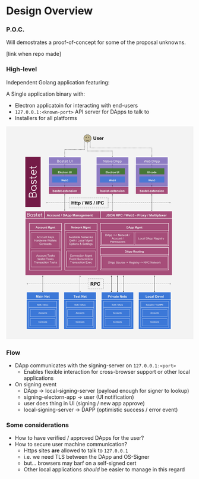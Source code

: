 # Design Overview

### P.O.C.

Will demostrates a proof-of-concept for some of the proposal unknowns.

[link when repo made]

### High-level

Independent Golang application featuring:

A Single application binary with:

- Electron applicatoin for interacting with end-users
- `127.0.0.1:<known-port>` API server for DApps to talk to
- Installers for all platforms


![Design Diagram](./bastet--high-level.png)

### Flow


- DApp communicates with the signing-server on `127.0.0.1:<port>`
    - Enables flexible interaction for cross-browser support or other local applications
- On signing event
    - DApp -> local-signing-server (payload enough for signer to lookup)
    - signing-electorn-app -> user (UI notification)
    - user does thing in UI (signing / new app approve)
    - local-signing-server -> DAPP (optimistic success / error event)



### Some considerations

- How to have verified / approved DApps for the user?
- How to secure user machine communication?
    - Https sites __are__ allowed to talk to `127.0.0.1`
    - i.e. we need TLS between the DApp and OS-Signer
    - but... browsers may barf on a self-signed cert
    - Other local applications _should_ be easier to manage in this regard


